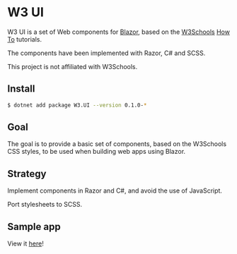 # W3 UI

W3 UI is a set of Web components for <a href="http://www.blazor.net/">Blazor</a>, based on the <a href="https://www.w3schools.com/">W3Schools</a> <a href="https://www.w3schools.com/howto/default.asp">How To</a> tutorials.

The components have been implemented with Razor, C# and SCSS.

This project is not affiliated with W3Schools.

## Install

```sh
$ dotnet add package W3.UI --version 0.1.0-*
```

## Goal

The goal is to provide a basic set of components, based on the W3Schools CSS styles, to be used when building web apps using Blazor.

## Strategy
Implement components in Razor and C#, and avoid the use of JavaScript.

Port stylesheets to SCSS.

## Sample app
View it [here](http://robertsundstrom.com/w3-ui-samples)!
